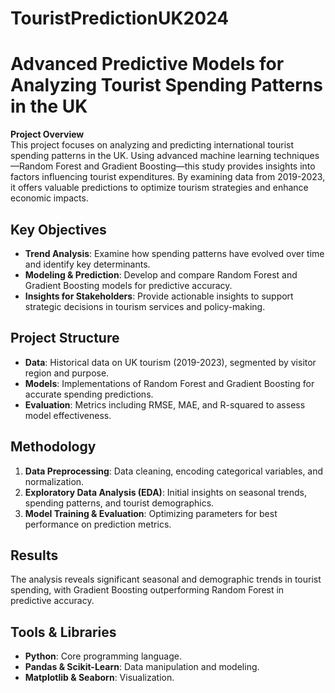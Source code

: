 # TouristPredictionUK2024
# Advanced Predictive Models for Analyzing Tourist Spending Patterns in the UK

**Project Overview**  
This project focuses on analyzing and predicting international tourist spending patterns in the UK. Using advanced machine learning techniques—Random Forest and Gradient Boosting—this study provides insights into factors influencing tourist expenditures. By examining data from 2019-2023, it offers valuable predictions to optimize tourism strategies and enhance economic impacts.

## Key Objectives
- **Trend Analysis**: Examine how spending patterns have evolved over time and identify key determinants.
- **Modeling & Prediction**: Develop and compare Random Forest and Gradient Boosting models for predictive accuracy.
- **Insights for Stakeholders**: Provide actionable insights to support strategic decisions in tourism services and policy-making.

## Project Structure
- **Data**: Historical data on UK tourism (2019-2023), segmented by visitor region and purpose.
- **Models**: Implementations of Random Forest and Gradient Boosting for accurate spending predictions.
- **Evaluation**: Metrics including RMSE, MAE, and R-squared to assess model effectiveness.

## Methodology
1. **Data Preprocessing**: Data cleaning, encoding categorical variables, and normalization.
2. **Exploratory Data Analysis (EDA)**: Initial insights on seasonal trends, spending patterns, and tourist demographics.
3. **Model Training & Evaluation**: Optimizing parameters for best performance on prediction metrics.

## Results
The analysis reveals significant seasonal and demographic trends in tourist spending, with Gradient Boosting outperforming Random Forest in predictive accuracy.

## Tools & Libraries
- **Python**: Core programming language.
- **Pandas & Scikit-Learn**: Data manipulation and modeling.
- **Matplotlib & Seaborn**: Visualization.
